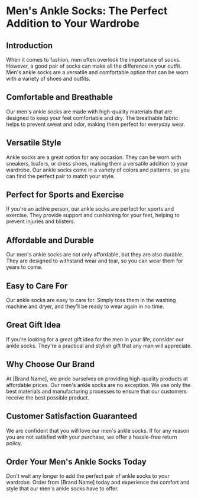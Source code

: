 # Men's Ankle Socks: The Perfect Addition to Your Wardrobe

## Introduction
When it comes to fashion, men often overlook the importance of socks. However, a good pair of socks can make all the difference in your outfit. Men's ankle socks are a versatile and comfortable option that can be worn with a variety of shoes and outfits. 

## Comfortable and Breathable
Our men's ankle socks are made with high-quality materials that are designed to keep your feet comfortable and dry. The breathable fabric helps to prevent sweat and odor, making them perfect for everyday wear. 

## Versatile Style
Ankle socks are a great option for any occasion. They can be worn with sneakers, loafers, or dress shoes, making them a versatile addition to your wardrobe. Our ankle socks come in a variety of colors and patterns, so you can find the perfect pair to match your style. 

## Perfect for Sports and Exercise
If you're an active person, our ankle socks are perfect for sports and exercise. They provide support and cushioning for your feet, helping to prevent injuries and blisters. 

## Affordable and Durable
Our men's ankle socks are not only affordable, but they are also durable. They are designed to withstand wear and tear, so you can wear them for years to come. 

## Easy to Care For
Our ankle socks are easy to care for. Simply toss them in the washing machine and dryer, and they'll be ready to wear again in no time. 

## Great Gift Idea
If you're looking for a great gift idea for the men in your life, consider our ankle socks. They're a practical and stylish gift that any man will appreciate. 

## Why Choose Our Brand
At [Brand Name], we pride ourselves on providing high-quality products at affordable prices. Our men's ankle socks are no exception. We use only the best materials and manufacturing processes to ensure that our customers receive the best possible product. 

## Customer Satisfaction Guaranteed
We are confident that you will love our men's ankle socks. If for any reason you are not satisfied with your purchase, we offer a hassle-free return policy. 

## Order Your Men's Ankle Socks Today
Don't wait any longer to add the perfect pair of ankle socks to your wardrobe. Order from [Brand Name] today and experience the comfort and style that our men's ankle socks have to offer.